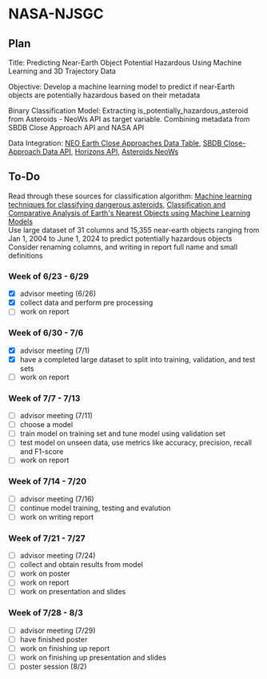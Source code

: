# NASA-NJSGC

## Plan
Title: Predicting Near-Earth Object Potential Hazardous Using Machine Learning and 3D Trajectory Data 

Objective: Develop a machine learning model to predict if near-Earth objects are potentially hazardous based on their metadata

Binary Classification Model: Extracting is_potentially_hazardous_asteroid from Asteroids - NeoWs API as target variable. Combining metadata from SBDB Close Approach API and NASA API

Data Integration: [NEO Earth Close Approaches Data Table](https://cneos.jpl.nasa.gov/ca/), [SBDB Close-Approach Data API](https://ssd-api.jpl.nasa.gov/doc/cad.html), [Horizons API](https://ssd-api.jpl.nasa.gov/doc/horizons.html#command), [Asteroids NeoWs](https://api.nasa.gov/?search=horizons#browseAPI)

## To-Do
Read through these sources for classification algorithm: [Machine learning techniques for classifying dangerous asteroids](https://methods-x.com/article/S2215-0161(23)00334-5/fulltext), [Classification and Comparative Analysis of Earth's Nearest Objects using Machine Learning Models](https://ieeexplore.ieee.org/document/10112391) <br>
Use large dataset of 31 columns and 15,355 near-earth objects ranging from Jan 1, 2004 to June 1, 2024 to predict potentially hazardous objects <br>
Consider renaming columns, and writing in report full name and small definitions

### Week of 6/23 - 6/29
- [X] advisor meeting (6/26)
- [X] collect data and perform pre processing
- [ ] work on report
### Week of 6/30 - 7/6
- [X] advisor meeting (7/1)
- [X] have a completed large dataset to split into training, validation, and test sets
- [ ] work on report
### Week of 7/7 - 7/13
- [ ] advisor meeting (7/11)
- [ ] choose a model 
- [ ] train model on training set and tune model using validation set
- [ ] test model on unseen data, use metrics like accuracy, precision, recall and F1-score
- [ ] work on report
### Week of 7/14 - 7/20
- [ ] advisor meeting (7/16)
- [ ] continue model training, testing and evalution 
- [ ] work on writing report
### Week of 7/21 - 7/27
- [ ] advisor meeting (7/24)
- [ ] collect and obtain results from model
- [ ] work on poster
- [ ] work on report
- [ ] work on presentation and slides
### Week of 7/28 - 8/3
- [ ] advisor meeting (7/29)
- [ ] have finished poster
- [ ] work on finishing up report
- [ ] work on finishing up presentation and slides
- [ ] poster session (8/2)
